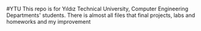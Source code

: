 #YTU
This repo is for Yıldız Technical University, Computer Engineering Departments' students. There is almost all files that final projects, labs and homeworks and my improvement
